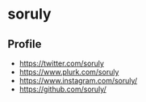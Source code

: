 # soruly

## Profile
- https://twitter.com/soruly
- https://www.plurk.com/soruly
- https://www.instagram.com/soruly/
- https://github.com/soruly/

